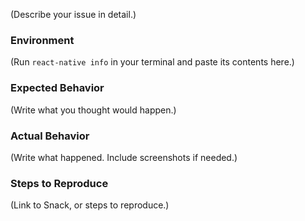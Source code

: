 <!--
  We use GitHub Issues exclusively for tracking bugs in React Native.
  Please follow this template when preparing your bug report.
-->

(Describe your issue in detail.)

### Environment

(Run `react-native info` in your terminal and paste its contents here.)

### Expected Behavior

(Write what you thought would happen.)

### Actual Behavior

(Write what happened. Include screenshots if needed.)

### Steps to Reproduce

(Link to Snack, or steps to reproduce.)

<!--
  Please share a project that reproduces the issue. 
  Ideally, create a new app using https://snack.expo.io/ and try to reproduce the issue in it.

  This is a good guide to creating bug demos: https://stackoverflow.com/help/mcve
-->
